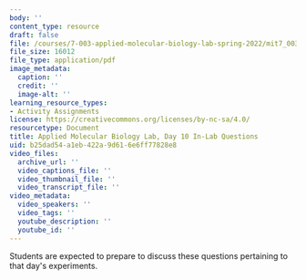```yaml
---
body: ''
content_type: resource
draft: false
file: /courses/7-003-applied-molecular-biology-lab-spring-2022/mit7_003_s22_day_10_ilq.pdf
file_size: 16012
file_type: application/pdf
image_metadata:
  caption: ''
  credit: ''
  image-alt: ''
learning_resource_types:
- Activity Assignments
license: https://creativecommons.org/licenses/by-nc-sa/4.0/
resourcetype: Document
title: Applied Molecular Biology Lab, Day 10 In-Lab Questions
uid: b25dad54-a1eb-422a-9d61-6e6ff77828e8
video_files:
  archive_url: ''
  video_captions_file: ''
  video_thumbnail_file: ''
  video_transcript_file: ''
video_metadata:
  video_speakers: ''
  video_tags: ''
  youtube_description: ''
  youtube_id: ''
---
```

Students are expected to prepare to discuss these questions pertaining to that day's experiments.